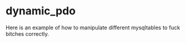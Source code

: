 # dynamic_pdo
Here is an example of how to manipulate different mysqltables to fuck bitches correctly.
